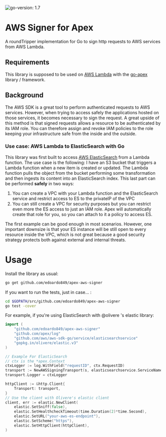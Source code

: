 ![go-version: 1.7](https://img.shields.io/badge/go--version-1.7-blue.svg)
# AWS Signer for Apex
A roundTripper implementation for Go to sign http requests to AWS services from AWS Lambda.

## Requirements
This library is supposed to be used on [AWS Lambda](https://aws.amazon.com/lambda/) with the [go-apex](https://github.com/apex/go-apex) library / framework.

## Background
The AWS SDK is a great tool to perform authenticated requests to AWS services. However, when trying to access safely the applications hosted on those services, it becomes necessary to sign the request. A great upside of this method is that signed requests allows a resource to be authenticated by its IAM role. You can therefore assign and revoke IAM policies to the role  keeping your infrastructure safe from the inside and the outside.

### Use case: AWS Lambda to ElasticSearch with Go
This library was first built to access [AWS ElasticSearch](https://aws.amazon.com/elasticsearch-service/) from a Lambda function. The use case is the following: I have an S3 bucket that triggers a Lambda function when a new item is created or updated. The Lambda function pulls the object from the bucket performing some transformation and then ingests its content into an ElasticSearch index. This last part can be performed **safely** in two ways:

1. You can create a VPC with your Lambda function and the ElasticSearch service and restrict access to ES to the privateIP of the VPC 
1. You can still create a VPC for security purposes but you can restrict even more the ES access to just an IAM role. Apex will automatically create that role for you, so you can attach to it a policy to access ES.

The first example can be good enough in most scenarios. However, one important downsize is that your ES instance will be still open to every resource inside the VPC, which is not great because a good security strategy protects both against external and internal threats.

# Usage

Install the library as usual:

```bash 
go get github.com/edoardo849/apex-aws-signer
```

If you want to run the tests, just in case... :

```bash
cd $GOPATH/src/github.com/edoardo849/apex-aws-signer
go test -cover
```

For example, if you're using ElasticSearch with @olivere 's elastic library:

```go 
import (
    "github.com/edoardo849/apex-aws-signer"
    "github.com/apex/log"
    "github.com/aws/aws-sdk-go/service/elasticsearchservice"
    "gopkg.in/olivere/elastic.v3"
)

// Example For ElasticSearch
// ctx is the *apex.Context
ctxLogger := log.WithField("requestID", ctx.RequestID)
transport := NewAWSSigningTransport(s, elasticsearchservice.ServiceName)
transport.Logger = ctxLogger

httpClient := &http.Client{
	Transport: transport,
}
// Use the client with Olivere's elastic client
client, err := elastic.NewClient(
    elastic.SetSniff(false),
    elastic.SetHealthcheckTimeout(time.Duration(2)*time.Second),
    elastic.SetURL("your-aws-es-endpoint"),
    elastic.SetScheme("https"),
    elastic.SetHttpClient(httpClient),
)
```
